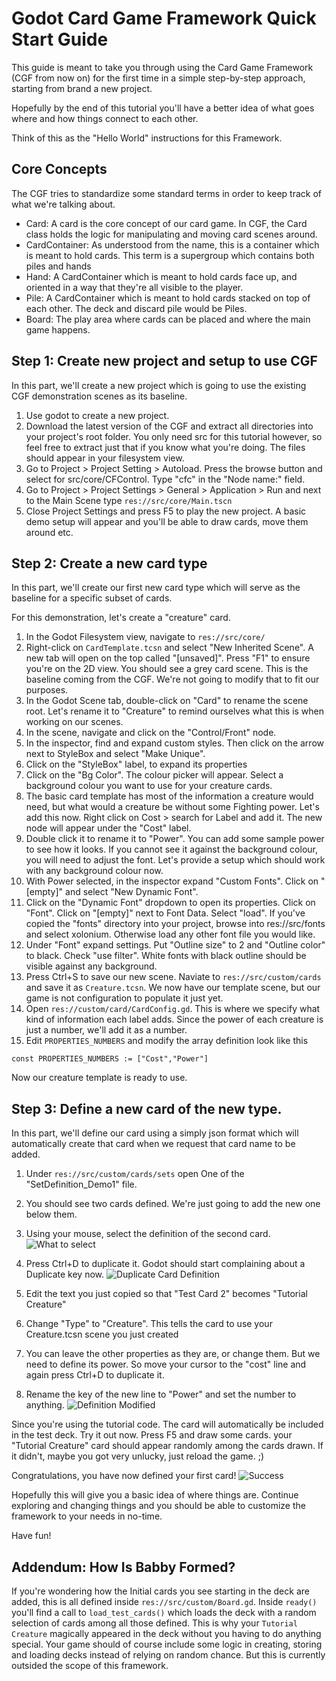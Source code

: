 # Godot Card Game Framework Quick Start Guide

This guide is meant to take you through using the Card Game Framework (CGF from now on) for the first time in a simple step-by-step approach, starting from brand a new project.

Hopefully by the end of this tutorial you'll have a better idea of what goes where and how things connect to each other. 

Think of this as the "Hello World" instructions for this Framework.

## Core Concepts

The CGF tries to standardize some standard terms in order to keep track of what we're talking about. 

* Card: A card is the core concept of our card game. In CGF, the Card class holds the logic for manipulating and moving card scenes around.
* CardContainer: As understood from the name, this is a container which is meant to hold cards. This term is a supergroup which contains both piles and hands
* Hand: A CardContainer which is meant to hold cards face up, and oriented in a way that they're all visible to the player.
* Pile: A CardContainer which is meant to hold cards stacked on top of each other. The deck and discard pile would be Piles.
* Board: The play area where cards can be placed and where the main game happens.

## Step 1: Create new project and setup to use CGF

In this part, we'll create a new project which is going to use the existing CGF demonstration scenes as its baseline.

1. Use godot to create a new project. 
2. Download the latest version of the CGF and extract all directories into your project's root folder. You only need src for this tutorial however, so feel free to extract just that if you know what you're doing. The files should appear in your filesystem view.
3. Go to Project > Project Setting > Autoload. Press the browse button and select for src/core/CFControl. Type "cfc" in the "Node name:" field.
4. Go to Project > Project Settings > General > Application > Run and next to the Main Scene type `res://src/core/Main.tscn`
5. Close Project Settings and press F5 to play the new project. A basic demo setup will appear and you'll be able to draw cards, move them around etc.

## Step 2: Create a new card type

In this part, we'll create our first new card type which will serve as the baseline for a specific subset of cards.

For this demonstration, let's create a "creature" card.

1. In the Godot Filesystem view, navigate to `res://src/core/`
2. Right-click on `CardTemplate.tcsn` and select "New Inherited Scene". A new tab will open on the top called "[unsaved]". Press "F1" to ensure you're on the 2D view. You should see a grey card scene. This is the baseline coming from the CGF. We're not going to modify that to fit our purposes.
3. In the Godot Scene tab, double-click on "Card" to rename the scene root. Let's rename it to "Creature" to remind ourselves what this is when working on our scenes.
4. In the scene, navigate and click on the "Control/Front" node. 
5. In the inspector, find and expand custom styles. Then click on the arrow next to StyleBox and select "Make Unique".
6. Click on the "StyleBox" label, to expand its properties
7. Click on the "Bg Color". The colour picker will appear. Select a background colour you want to use for your creature cards.
8. The basic card template has most of the information a creature would need, but what would a creature be without some Fighting power. Let's add this now. 
	Right click on Cost > search for Label and add it. The new node will appear under the "Cost" label.
9. Double click it to rename it to "Power". You can add some sample power to see how it looks. If you cannot see it against the background colour, you will need to adjust the font. Let's provide a setup which should work with any background colour now.
10. With Power selected, in the inspector expand "Custom Fonts". Click on "[empty]" and select "New Dynamic Font". 
11. Click on the "Dynamic Font" dropdown to open its properties. Click on "Font". Click on "[empty]" next to Font Data. Select "load". If you've copied the "fonts" directory into your project, browse into res://src/fonts and select xolonium. Otherwise load any other font file you would like.
12. Under "Font" expand settings. Put "Outline size" to 2 and "Outline color" to black. Check "use filter". White fonts with black outline should be visible against any background.
13. Press Ctrl+S to save our new scene. Naviate to `res://src/custom/cards` and save it as `Creature.tcsn`. We now have our template scene, but our game is not configuration to populate it just yet.
14. Open `res://custom/card/CardConfig.gd`. This is where we specify what kind of information each label adds. Since the power of each creature is just a number, we'll add it as a number.
15. Edit `PROPERTIES_NUMBERS` and modify the array definition look like this 
	
   ```const PROPERTIES_NUMBERS := ["Cost","Power"]```
	
Now our creature template is ready to use.

## Step 3: Define a new card of the new type.

In this part, we'll define our card using a simply json format which will automatically create that card when we request that card name to be added.

1. Under `res://src/custom/cards/sets` open One of the "SetDefinition_Demo1" file. 
2. You should see two cards defined. We're just going to add the new one below them.
3. Using your mouse, select the definition of the second card. 
	![What to select](3.3-select_card_definition.png)
4. Press Ctrl+D to duplicate it. Godot should start complaining about a Duplicate key now.
	![Duplicate Card Definition](3.4-card_definition_duplicated.png)

5. Edit the text you just copied so that "Test Card 2" becomes "Tutorial Creature"
6. Change "Type" to "Creature". This tells the card to use your Creature.tcsn scene you just created
7. You can leave the other properties as they are, or change them. But we need to define its power. So move your cursor to the "cost" line and again press Ctrl+D to duplicate it.
8. Rename the key of the new line to "Power" and set the number to anything.
	![Definition Modified](3.8-new_card_definition_modified.png)

Since you're using the tutorial code. The card will automatically be included in the test deck. Try it out now. Press F5 and draw some cards. your "Tutorial Creature" card should appear randomly among the cards drawn. If it didn't, maybe you got very unlucky, just reload the game. ;)

Congratulations, you have now defined your first card! 
	![Success](3.end-creature-in-game.png)

Hopefully this will give you a basic idea of where things are. Continue exploring and changing things and you should be able to customize the framework to your needs in no-time. 

Have fun!

## Addendum: How Is Babby Formed?

If you're wondering how the Initial cards you see starting in the deck are added, this is all defined inside `res://src/custom/Board.gd`. Inside `ready()` you'll find a call to `load_test_cards()` which loads the deck with a random selection of cards among all those defined. This is why your `Tutorial Creature` magically appeared in the deck without you having to do anything special. Your game should of course include some logic in creating, storing and loading decks instead of relying on random chance. But this is currently outsided the scope of this framework.